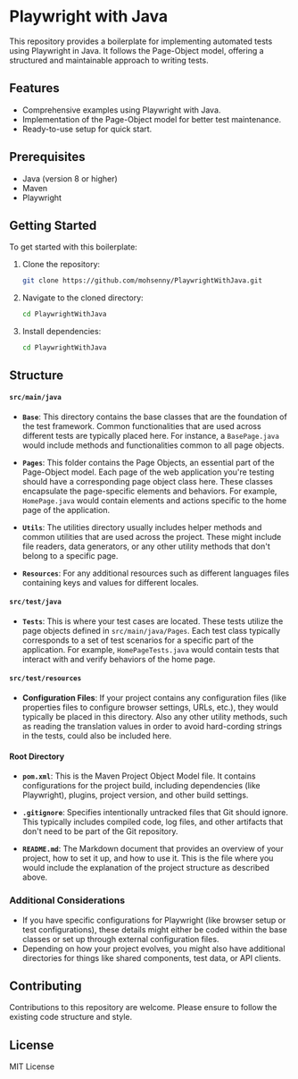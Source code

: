# Playwright with Java

This repository provides a boilerplate for implementing automated tests using Playwright in Java. It follows the Page-Object model, offering a structured and maintainable approach to writing tests.

## Features

- Comprehensive examples using Playwright with Java.
- Implementation of the Page-Object model for better test maintenance.
- Ready-to-use setup for quick start.

## Prerequisites

- Java (version 8 or higher)
- Maven
- Playwright

## Getting Started

To get started with this boilerplate:

1. Clone the repository:
   ```bash
   git clone https://github.com/mohsenny/PlaywrightWithJava.git

2. Navigate to the cloned directory:
   ```bash
   cd PlaywrightWithJava


3. Install dependencies:
   ```bash
   cd PlaywrightWithJava

## Structure

#### `src/main/java`

- **`Base`**: This directory contains the base classes that are the foundation of the test framework. Common functionalities that are used across different tests are typically placed here. For instance, a `BasePage.java` would include methods and functionalities common to all page objects.

- **`Pages`**: This folder contains the Page Objects, an essential part of the Page-Object model. Each page of the web application you're testing should have a corresponding page object class here. These classes encapsulate the page-specific elements and behaviors. For example, `HomePage.java` would contain elements and actions specific to the home page of the application.

- **`Utils`**: The utilities directory usually includes helper methods and common utilities that are used across the project. These might include file readers, data generators, or any other utility methods that don't belong to a specific page.

- **`Resources`**: For any additional resources such as different languages files containing keys and values for different locales.

#### `src/test/java`

- **`Tests`**: This is where your test cases are located. These tests utilize the page objects defined in `src/main/java/Pages`. Each test class typically corresponds to a set of test scenarios for a specific part of the application. For example, `HomePageTests.java` would contain tests that interact with and verify behaviors of the home page.

#### `src/test/resources`

- **Configuration Files**: If your project contains any configuration files (like properties files to configure browser settings, URLs, etc.), they would typically be placed in this directory. Also any other utility methods, such as reading the translation values in order to avoid hard-cording strings in the tests, could also be included here.

#### Root Directory

- **`pom.xml`**: This is the Maven Project Object Model file. It contains configurations for the project build, including dependencies (like Playwright), plugins, project version, and other build settings.

- **`.gitignore`**: Specifies intentionally untracked files that Git should ignore. This typically includes compiled code, log files, and other artifacts that don't need to be part of the Git repository.

- **`README.md`**: The Markdown document that provides an overview of your project, how to set it up, and how to use it. This is the file where you would include the explanation of the project structure as described above.

### Additional Considerations

- If you have specific configurations for Playwright (like browser setup or test configurations), these details might either be coded within the base classes or set up through external configuration files.
- Depending on how your project evolves, you might also have additional directories for things like shared components, test data, or API clients.

## Contributing
Contributions to this repository are welcome. Please ensure to follow the existing code structure and style.

## License
MIT License